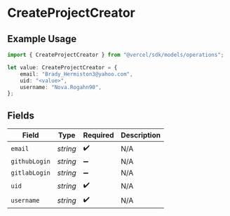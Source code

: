 # CreateProjectCreator

## Example Usage

```typescript
import { CreateProjectCreator } from "@vercel/sdk/models/operations";

let value: CreateProjectCreator = {
    email: "Brady_Hermiston3@yahoo.com",
    uid: "<value>",
    username: "Nova.Rogahn90",
};
```

## Fields

| Field              | Type               | Required           | Description        |
| ------------------ | ------------------ | ------------------ | ------------------ |
| `email`            | *string*           | :heavy_check_mark: | N/A                |
| `githubLogin`      | *string*           | :heavy_minus_sign: | N/A                |
| `gitlabLogin`      | *string*           | :heavy_minus_sign: | N/A                |
| `uid`              | *string*           | :heavy_check_mark: | N/A                |
| `username`         | *string*           | :heavy_check_mark: | N/A                |